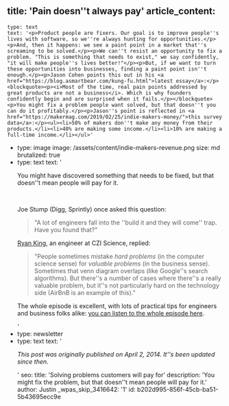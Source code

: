 title: 'Pain doesn''t always pay'
article_content:
  -
    type: text
    text: '<p>Product people are fixers. Our goal is to improve people''s lives with software, so we''re always hunting for opportunities.</p><p>And, then it happens: we see a paint point in a market that''s screaming to be solved.</p><p>We can''t resist an opportunity to fix a problem. "This is something that needs to exist," we say confidently, "it will make people''s lives better!"</p><p>But, if we want to turn these opportunities into businesses, finding a paint point isn''t enough.</p><p>Jason Cohen points this out in his <a href="https://blog.asmartbear.com/kung-fu.html">latest essay</a>:</p><blockquote><p><i>Most of the time, real pain points addressed by great products are not a business</i>. Which is why founders confidently begin and are surprised when it fails.</p></blockquote><p>You might fix a problem people want solved, but that doesn''t you can do it profitably.</p><p>Jason''s point is reflected in <a href="https://makermag.com/2019/02/25/indie-makers-money/">this survey data</a>:</p><ul><li>50% of makers don''t make any money from their products.</li><li>40% are making some income.</li><li>10% are making a full-time income.</li></ul>'
  -
    type: image
    image: /assets/content/indie-makers-revenue.png
    size: md
    brutalized: true
  -
    type: text
    text: '<p>You might have discovered something that needs to be fixed, but that doesn''t mean people will pay for it.</p><p><br></p><p>Joe Stump (Digg, Sprintly) once asked this question:</p><blockquote><p>"A lot of engineers fall into the ''build it and they will come'' trap. Have you found that?"</p></blockquote><p><a href="https://twitter.com/rk">Ryan King</a>, an engineer at CZI Science, replied:</p><blockquote><p>"People sometimes mistake <i>hard problems</i> (in the computer science sense) for <i>valuable problems</i> (in the business sense). Sometimes that venn diagram overlaps (like Google''s search algorithms). But there''s a number of cases where there''s a really valuable problem, but it''s not particularly hard on the technology side (AirBnB is an example of this)."</p></blockquote><p>The whole episode is excellent, with lots of practical tips for engineers and business folks alike:&nbsp;<a href="http://quickleft.com/blog/business-of-coding-business-of-coding-with-ryan-king">you can listen to the whole episode here</a>.</p>'
  -
    type: newsletter
  -
    type: text
    text: '<p><i>This post was originally published on April 2, 2014. It''s been updated since then.</i></p>'
seo:
  title: 'Solving problems customers will pay for'
  description: 'You might fix the problem, but that doesn''t mean people will pay for it.'
author: Justin
_wpas_skip_3416642: '1'
id: b202d995-856f-45cb-ba51-5b43695ecc9e
